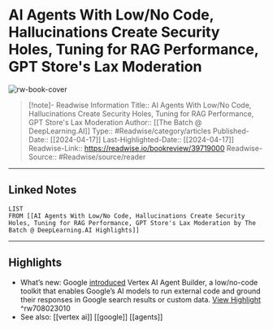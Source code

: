 # AI Agents With Low/No Code, Hallucinations Create Security Holes, Tuning for RAG Performance, GPT Store's Lax Moderation

![rw-book-cover](https://readwise-assets.s3.amazonaws.com/static/images/article3.5c705a01b476.png)
<br>
>[!note]- Readwise Information
>Title:: AI Agents With Low/No Code, Hallucinations Create Security Holes, Tuning for RAG Performance, GPT Store's Lax Moderation
>Author:: [[The Batch @ DeepLearning.AI]]
>Type:: #Readwise/category/articles
>Published-Date:: [[2024-04-17]]
>Last-Highlighted-Date:: [[2024-04-17]]
>Readwise-Link:: https://readwise.io/bookreview/39719000
>Readwise-Source:: #Readwise/source/reader
--- 

## Linked Notes
```dataview
LIST
FROM [[AI Agents With Low/No Code, Hallucinations Create Security Holes, Tuning for RAG Performance, GPT Store's Lax Moderation by The Batch @ DeepLearning.AI Highlights]]
```

---

## Highlights
- What’s new: Google [introduced](https://info.deeplearning.ai/e3t/Ctc/LX+113/cJhC404/VVXvP86szk55N5flFxc3RRk-W4dVnpw5d0psBN7-7xy85nR32W5BWr2F6lZ3m6W5Tgh_22l21t8W2T96-w7rr6GsW1DQWff8dCvMkW7rlsjX420Qn4W6nZ3214mGFH9W2VNKtG7K2vj7W25sV6w8qxRxbW5TbsJ54YhNmzW4sFnvV7BMWH0W2PJW8k5fPJ2YW7bsbMn1P253dN6z99Zfjd9j3N8tGdHF9w9YYW6KNxwx88gjZyW7FtdWl5ZY_7tW5MdRY77G9Y0lW3w_q3y7JBKMrVz7pDM7pNz9tW3b5JXb5bsXqMVxQxDc4WzvvVW8SJLmS3qhDXBN2cqVCKn6C3HW5wsmrt7V1sB8W2k1rjq6ygDJjW1SZ1Vg6N6wGyW53qPRm4YHk16W1zsS3f89wy0HW6FrKLD5G-CzTW1wmD0G4QlT9kW8LYd_q2FykG0W7_jX2T3zHZtxW22nTsb4KTH1bW9dYvB67-JqcRW6Gw-FS5-l8pqf5l6ysd04) Vertex AI Agent Builder, a low/no-code toolkit that enables Google’s AI models to run external code and ground their responses in Google search results or custom data. [View Highlight](https://readwise.io/open/708023010) ^rw708023010 
- See also: [[vertex ai]] [[google]] [[agents]] 
